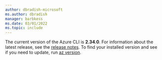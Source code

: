 ```yaml
---
author: dbradish-microsoft
ms.author: dbradish
manager: barbkess
ms.date: 03/01/2022
ms.topic: include
---
```


The current version of the Azure CLI is __2.34.0__. For information about the latest release, see the [release notes](../release-notes-azure-cli.md). To find your installed version and see if you need to update, run [az version](/cli/azure/reference-index#az_version).
